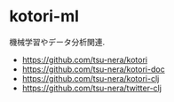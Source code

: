# kotori-ml

機械学習やデータ分析関連.

- https://github.com/tsu-nera/kotori
- https://github.com/tsu-nera/kotori-doc
- https://github.com/tsu-nera/kotori-clj
- https://github.com/tsu-nera/twitter-clj
